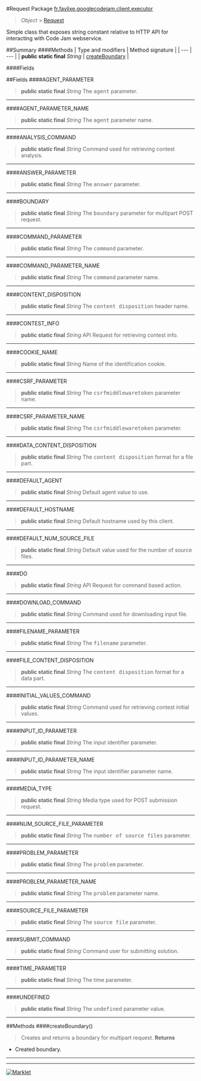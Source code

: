 #Request
Package [fr.faylixe.googlecodejam.client.executor](README.md)<br>

> *Object* > [Request](Request.md)

<p>Simple class that exposes string constant
 relative to HTTP API for interacting with
 Code Jam webservice.</p>

##Summary
####Methods
| Type and modifiers | Method signature |
| --- | --- |
| **public static final** *String* | [createBoundary](#createboundary) |

####Fields

##Fields
####AGENT_PARAMETER
> **public static final** *String*
The <tt>agent</tt> parameter.
---

####AGENT_PARAMETER_NAME
> **public static final** *String*
The <tt>agent</tt> parameter name.
---

####ANALYSIS_COMMAND
> **public static final** *String*
Command used for retrieving contest analysis.
---

####ANSWER_PARAMETER
> **public static final** *String*
The <tt>answer</tt> parameter.
---

####BOUNDARY
> **public static final** *String*
The <tt>boundary</tt> parameter for multipart POST request.
---

####COMMAND_PARAMETER
> **public static final** *String*
The <tt>command</tt> parameter.
---

####COMMAND_PARAMETER_NAME
> **public static final** *String*
The <tt>command</tt> parameter name.
---

####CONTENT_DISPOSITION
> **public static final** *String*
The <tt>content disposition</tt> header name.
---

####CONTEST_INFO
> **public static final** *String*
API Request for retrieving contest info.
---

####COOKIE_NAME
> **public static final** *String*
Name of the identification cookie.
---

####CSRF_PARAMETER
> **public static final** *String*
The <tt>csrfmiddlewaretoken</tt> parameter name.
---

####CSRF_PARAMETER_NAME
> **public static final** *String*
The <tt>csrfmiddlewaretoken</tt> parameter.
---

####DATA_CONTENT_DISPOSITION
> **public static final** *String*
The <tt>content disposition</tt> format for a file part.
---

####DEFAULT_AGENT
> **public static final** *String*
Default agent value to use.
---

####DEFAULT_HOSTNAME
> **public static final** *String*
Default hostname used by this client.
---

####DEFAULT_NUM_SOURCE_FILE
> **public static final** *String*
Default value used for the number of source files.
---

####DO
> **public static final** *String*
API Request for command based action.
---

####DOWNLOAD_COMMAND
> **public static final** *String*
Command used for downloading input file.
---

####FILENAME_PARAMETER
> **public static final** *String*
The <tt>filename</tt> parameter.
---

####FILE_CONTENT_DISPOSITION
> **public static final** *String*
The <tt>content disposition</tt> format for a data part.
---

####INITIAL_VALUES_COMMAND
> **public static final** *String*
Command used for retrieving contest initial values.
---

####INPUT_ID_PARAMETER
> **public static final** *String*
The input identifier parameter.
---

####INPUT_ID_PARAMETER_NAME
> **public static final** *String*
The input identifier parameter name.
---

####MEDIA_TYPE
> **public static final** *String*
Media type used for POST submission request.
---

####NUM_SOURCE_FILE_PARAMETER
> **public static final** *String*
The <tt>number of source files</tt> parameter.
---

####PROBLEM_PARAMETER
> **public static final** *String*
The <tt>problem</tt> parameter.
---

####PROBLEM_PARAMETER_NAME
> **public static final** *String*
The <tt>problem</tt> parameter name.
---

####SOURCE_FILE_PARAMETER
> **public static final** *String*
The <tt>source file</tt> parameter.
---

####SUBMIT_COMMAND
> **public static final** *String*
Command user for submitting solution.
---

####TIME_PARAMETER
> **public static final** *String*
The time parameter.
---

####UNDEFINED
> **public static final** *String*
The <tt>undefined</tt> parameter value.
---


##Methods
####createBoundary()
> Creates and returns a boundary for multipart request.
> **Returns**
* Created boundary.


---

---

[![Marklet](https://img.shields.io/badge/Generated%20by-Marklet-green.svg)](https://github.com/Faylixe/marklet)